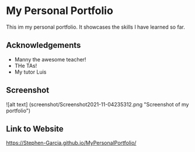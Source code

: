 # My Personal Portfolio

This im my personal portfolio. It showcases the skills I have learned so far.

## Acknowledgements

- Manny the awesome teacher!
- THe TAs!
- My tutor Luis

## Screenshot

![alt text] (screenshot/Screenshot2021-11-04235312.png "Screenshot of my portfolio")

## Link to Website

https://Stephen-Garcia.github.io/MyPersonalPortfolio/
